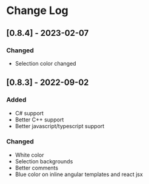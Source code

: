 # Change Log

## [0.8.4] - 2023-02-07

### Changed

- Selection color changed

## [0.8.3] - 2022-09-02

### Added

- C# support
- Better C++ support
- Better javascript/typescript support

### Changed

- White color
- Selection backgrounds
- Better comments
- Blue color on inline angular templates and react jsx
